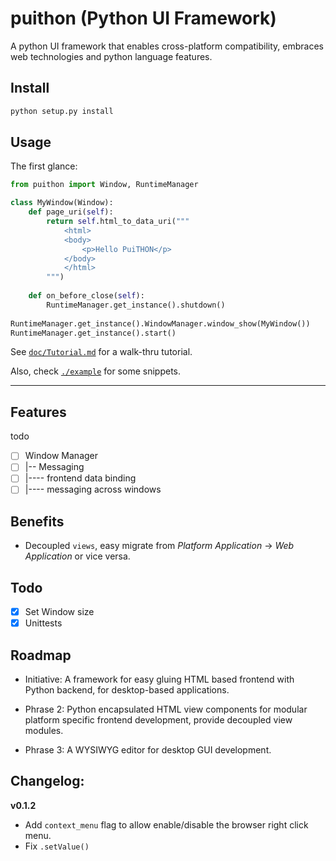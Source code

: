 # puithon (Python UI Framework)

A python UI framework that enables cross-platform compatibility, embraces web technologies and 
python language features.

## Install

```bash
python setup.py install
```

## Usage

The first glance:

```python
from puithon import Window, RuntimeManager

class MyWindow(Window):
    def page_uri(self):
        return self.html_to_data_uri("""
            <html>
            <body>
                <p>Hello PuiTHON</p>
            </body>
            </html>
        """)
        
    def on_before_close(self):
        RuntimeManager.get_instance().shutdown()
        
RuntimeManager.get_instance().WindowManager.window_show(MyWindow())
RuntimeManager.get_instance().start()
```

See [`doc/Tutorial.md`](./doc/Tutorial.md) for a walk-thru tutorial.

Also, check [`./example`](./example/) for some snippets.

---
 
## Features

todo

 - [ ] Window Manager
 - [ ] |-- Messaging 
 - [ ] |---- frontend data binding
 - [ ] |---- messaging across windows
 
## Benefits

 - Decoupled `views`, easy migrate from _Platform Application_ -> _Web Application_ or vice versa.
 
 ## Todo
 
 - [x] Set Window size
 - [x] Unittests
 
 ## Roadmap
 
 - Initiative: A framework for easy gluing HTML based frontend with Python backend, for desktop-based applications.
 
 - Phrase 2: Python encapsulated HTML view components for modular platform specific frontend development, provide 
    decoupled view modules.
    
 - Phrase 3: A WYSIWYG editor for desktop GUI development.
 
 ## Changelog:
 
 **v0.1.2**
 
 - Add `context_menu` flag to allow enable/disable the browser right click menu.
 - Fix `.setValue()`
 